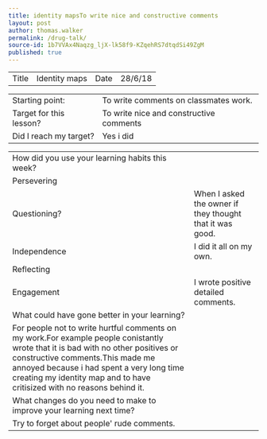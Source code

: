 ```yaml
---
title: identity mapsTo write nice and constructive comments
layout: post
author: thomas.walker
permalink: /drug-talk/
source-id: 1b7VVAx4Naqzg_ljX-lk58f9-KZqehRS7dtqdSi49ZgM
published: true
---
```

<table>
  <tr>
    <td>Title</td>
    <td>Identity maps</td>
    <td>Date</td>
    <td>28/6/18</td>
  </tr>
</table>


<table>
  <tr>
    <td>Starting point:</td>
    <td>To write comments on classmates work.</td>
  </tr>
  <tr>
    <td>Target for this lesson?</td>
    <td>To write nice and constructive comments</td>
  </tr>
  <tr>
    <td>Did I reach my target? </td>
    <td>Yes i did</td>
  </tr>
</table>


<table>
  <tr>
    <td>How did you use your learning habits this week? </td>
    <td></td>
  </tr>
  <tr>
    <td>Persevering</td>
    <td></td>
  </tr>
  <tr>
    <td>Questioning?</td>
    <td>When I asked the owner if they thought that it was good.</td>
  </tr>
  <tr>
    <td>Independence</td>
    <td>I did it all on my own.</td>
  </tr>
  <tr>
    <td>Reflecting</td>
    <td></td>
  </tr>
  <tr>
    <td>Engagement</td>
    <td>I wrote positive detailed comments.</td>
  </tr>
  <tr>
    <td>What could have gone better in your learning?</td>
    <td></td>
  </tr>
  <tr>
    <td>For people not to write hurtful comments on my work.For example people conistantly wrote that it is bad with no other positives or constructive comments.This made me annoyed because i had spent a very long time creating my identity map and to have critisized with no reasons behind it.</td>
    <td></td>
  </tr>
  <tr>
    <td>What changes do you need to make to improve your learning next time?</td>
    <td></td>
  </tr>
  <tr>
    <td>Try to forget about people' rude comments.</td>
    <td></td>
  </tr>
</table>


